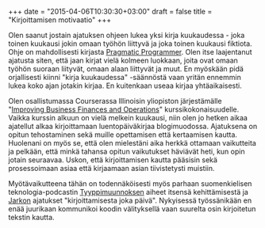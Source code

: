 +++
date = "2015-04-06T10:30:30+03:00"
draft = false
title = "Kirjoittamisen motivaatio"
+++

Olen saanut jostain ajatuksen ohjeen lukea yksi kirja kuukaudessa - joka toinen kuukausi jokin omaan työhön liittyvä ja joka toinen kuukausi fiktiota. Ohje on mahdollisesti kirjasta [Pragmatic Programmer](http://www.amazon.com/The-Pragmatic-Programmer-Journeyman-Master/dp/020161622X). Olen itse laajentanut ajatusta siten, että jaan kirjat vielä kolmeen luokkaan, joita ovat omaan työhön suoraan liityvät, omaan alaan liittyvät ja muut. En myöskään pidä orjallisesti kiinni "kirja kuukaudessa" -säännöstä vaan yritän ennemmin lukea koko ajan jotakin kirjaa. En kuitenkaan useaa kirjaa yhtäaikaisesti.

Olen osallistumassa Courserassa Illinoisin yliopiston järjestämälle "[Improving Business Finances and Operations](https://www.coursera.org/specialization/businessoperations/22)" kurssikokonaisuudelle. Vaikka kurssin alkuun on vielä melkein kuukausi, niin olen jo hetken aikaa ajatellut alkaa kirjoittamaan luentopäiväkirjaa blogimuodossa. Ajatuksena on opitun tehostaminen sekä muille opettamisen että kertaamisen kautta. Huolenani on myös se, että olen mielestäni aika herkkä ottamaan vaikutteita ja pelkään, että minkä tahansa opitun vaikutukset häviävät heti, kun opin jotain seuraavaa. Uskon, että kirjoittamisen kautta pääsisin sekä prosessoimaan asiaa että kirjaamaan asian tiivistetysti muistiin.

Myötävaikutteena tähän on todennäköisesti myös parhaan suomenkielisen teknologia-podcastin [Tyyppimuunnoksen](http://tyyppimuunnos.fi/) aiheet itsensä kehittämisestä ja [Jarkon](https://twitter.com/jarkko) ajatukset "kirjoittamisesta joka päivä".  Nykyisessä työssänikään en enää juurikaan kommunikoi koodin välityksellä vaan suurelta osin kirjoitetun tekstin kautta.
